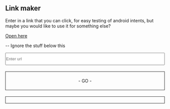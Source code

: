 ## Link maker
Enter in a link that you can click, for easy testing of android intents, but maybe you would like to use it for something else?

[Open here](https://ericwooley.github.io/link-maker)<br />

-- Ignore the stuff below this

<input id="url" placeholder="Enter url" style="display: block; padding: 10px 0 10px 0; width: 100%" />
<a id="link" style="display: block; padding: 10; border: 1px solid; text-align: center; padding: 20px; margin: 20px 0 20px 0;"> - GO - </a>
<a id="permalink" target="_blank" style="display: block; padding: 10; border: 1px solid; text-align: center;" href=""></a>
<script type="text/javascript">
var getParam = location.href.split('?default=')[1]
var input = document.getElementById('url')
var link = document.getElementById('link')
var permaLink = document.getElementById('permalink')
link.href = decodeURIComponent(getParam)
input.value = decodeURIComponent(getParam)
function setPermalinkValue () {
  var val = window.location.origin + window.location.pathname + '?default=' + encodeURIComponent(input.value);
  permalink.href = val;
  permalink.innerHTML = val;
}
setPermalinkValue()
input.onchange = function () {
  link.href = input.value
  setPermalinkValue()
}
</script>

